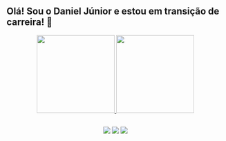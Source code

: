 ## Olá! Sou o Daniel Júnior e estou em transição de carreira! 🤞
<div align="center">
  <a href="https://github.com/dhojunior">
  <img height="180em" src="https://github-readme-stats.vercel.app/api?username=dhojunior&show_icons=true&theme=github_dark&include_all_commits=true&count_private=true"/>
  <img height="180em" src="https://github-readme-stats.vercel.app/api/top-langs/?username=dhojunior&layout=compact&langs_count=7&theme=github_dark"/>
</div>
  
  ##
 
<div align="center"> 
    <a href="https://instagram.com/dhojunior" target="_blank"><img src="https://img.shields.io/badge/-Instagram-%23E4405F?style=for-the-badge&logo=instagram&logoColor=white" target="_blank"></a>
  <a href = "mailto:dhojunior@gmail.com"><img src="https://img.shields.io/badge/-Gmail-%23333?style=for-the-badge&logo=gmail&logoColor=white" target="_blank"></a>
  <a href="https://www.linkedin.com/in/dhojunior" target="_blank"><img src="https://img.shields.io/badge/-LinkedIn-%230077B5?style=for-the-badge&logo=linkedin&logoColor=white" target="_blank"></a> 
 
 
</div>
